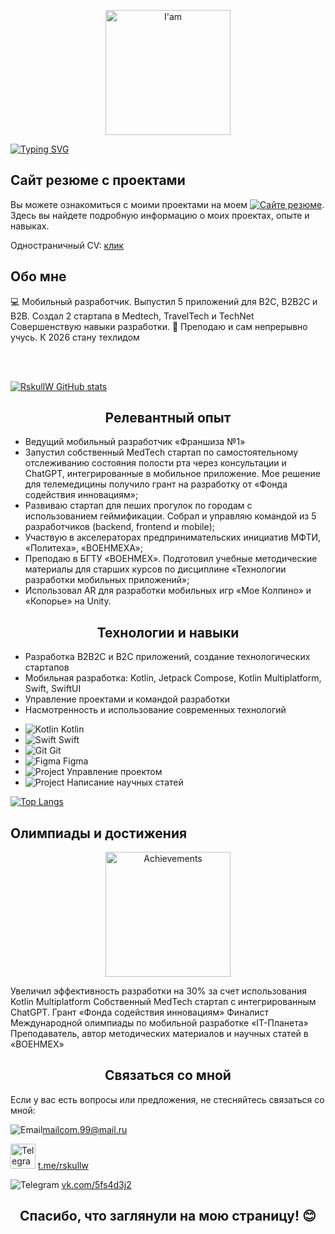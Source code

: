 <p align="center">

<img src="https://cdn.lowgif.com/small/db56ab77e338296a-.gif" alt="I'am" width="200px">

</p>


  [![Typing SVG](https://readme-typing-svg.herokuapp.com?color=%FFFFFF&lines=Привет+👋)](https://git.io/typing-svg)

<p align="center">

## Сайт резюме с проектами

</p>

Вы можете ознакомиться с моими проектами на моем [![Сайте резюме](https://img.shields.io/badge/%D0%A1%D0%B0%D0%B9%D1%82%D0%B5-%D1%80%D0%B5%D0%B7%D1%8E%D0%BC%D0%B5-brightgreen)](http://kovtun-anton-resume.tilda.ws/). Здесь вы найдете подробную информацию о моих проектах, опыте и навыках.

Одностраничный CV: [клик](https://drive.google.com/file/d/1eBe9DoIlaHWM2WTzIL29mgqyW8SEY1DI/view?clckid=6580cae0)
## Обо мне

💻 Мобильный разработчик. Выпустил 5 приложений для B2C, B2B2C и B2B. 
Cоздал 2 стартапа в Medtech, TravelTech и TechNet
Совершенствую навыки разработки. 
📖 Преподаю и сам непрерывно учусь. 
К 2026 стану техлидом

<br><br> 

[![RskullW GitHub stats](https://github-readme-stats.vercel.app/api?username=rskullw)](https://github.com/anuraghazra/github-readme-stats)

<center>

## Релевантный опыт

</center>

- Ведущий мобильный разработчик «Франшиза №1»
- Запустил собственный MedTech стартап по самостоятельному отслеживанию состояния полости рта через консультации и ChatGPT, интегрированные в мобильное приложение. Мое решение для 
телемедицины получило грант на разработку от «Фонда содействия инновациям»;
- Развиваю стартап для пеших прогулок по городам с использованием геймификации. Собрал и управляю командой из 5 разработчиков (backend, frontend и mobile);
- Участвую в акселераторах предпринимательских инициатив МФТИ, «Политеха», «ВОЕНМЕХА»;
- Преподаю в БГТУ «ВОЕНМЕХ». Подготовил учебные методические материалы для старших курсов по дисциплине «Технологии разработки мобильных приложений»;
- Использовал AR для разработки мобильных игр «Мое Колпино» и «Копорье» на Unity.
<center>

## Технологии и навыки

</center>

* Разработка B2B2C и B2C приложений, создание технологических стартапов 
* Мобильная разработка: Kotlin, Jetpack Compose, Kotlin Multiplatform, Swift, SwiftUI
* Управление проектами и командой разработки
* Насмотренность и использование современных технологий

- <img src="https://img.icons8.com/color/48/000000/kotlin.png" alt="Kotlin"> Kotlin
- <img src="https://img.icons8.com/color/48/000000/swift" alt="Swift"> Swift
- <img src="https://img.icons8.com/color/48/000000/git.png" alt="Git"> Git
- <img src="https://img.icons8.com/color/48/000000/figma.png" alt="Figma"> Figma
- <img src="https://img.icons8.com/color/48/000000/portfolio.png" alt="Project"> Управление проектом
- <img src="https://img.icons8.com/color/48/000000/book.png" alt="Project"> Написание научных статей

[![Top Langs](https://github-readme-stats.vercel.app/api/top-langs/?username=rskullw&layout=compact)](https://github.com/anuraghazra/github-readme-stats)

## Олимпиады и достижения

<p align="center">

<img src="https://f.partnerkin.com/storage/files/file_1645016625_2.gif" alt="Achievements" width="200px">

</p>

Увеличил эффективность разработки на 30% за счет использования Kotlin Multiplatform
Собственный MedTech стартап с интегрированным ChatGPT. Грант «Фонда содействия инновациям»
Финалист Международной олимпиады по мобильной разработке «IT-Планета» 
Преподаватель, автор методических материалов и научных статей в «ВОЕНМЕХ»

<center>

## Связаться со мной

</center>

Если у вас есть вопросы или предложения, не стесняйтесь связаться со мной:

<img src="https://img.icons8.com/color/48/000000/email.png" alt="Email">mailcom.99@mail.ru

<img src="https://img.icons8.com/color/48/000000/telegram-app--v3.png" alt="Telegram" width="40px"> <a href="https://t.me/rskullw" target="_new">t.me/rskullw</a>

<img src="https://img.icons8.com/color/48/000000/vkontakte.png" alt="Telegram"> <a href="https://https://vk.com/5fs4d3j2" target="_new">vk.com/5fs4d3j2</a>

<center>

## Спасибо, что заглянули на мою страницу! 😊

</center>
